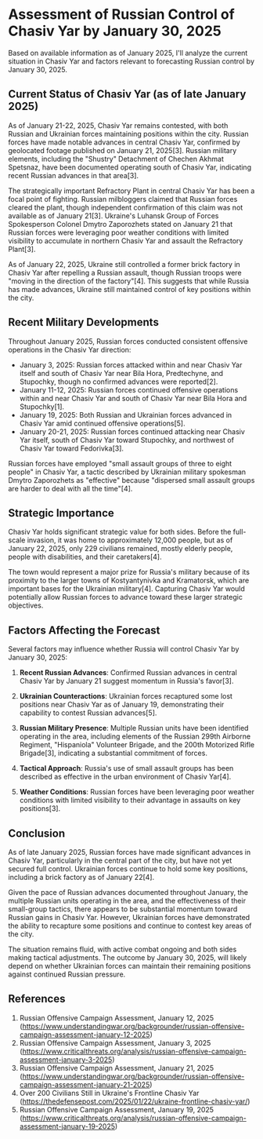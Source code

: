 # Assessment of Russian Control of Chasiv Yar by January 30, 2025

Based on available information as of January 2025, I'll analyze the current situation in Chasiv Yar and factors relevant to forecasting Russian control by January 30, 2025.

## Current Status of Chasiv Yar (as of late January 2025)

As of January 21-22, 2025, Chasiv Yar remains contested, with both Russian and Ukrainian forces maintaining positions within the city. Russian forces have made notable advances in central Chasiv Yar, confirmed by geolocated footage published on January 21, 2025[3]. Russian military elements, including the "Shustry" Detachment of Chechen Akhmat Spetsnaz, have been documented operating south of Chasiv Yar, indicating recent Russian advances in that area[3].

The strategically important Refractory Plant in central Chasiv Yar has been a focal point of fighting. Russian milbloggers claimed that Russian forces cleared the plant, though independent confirmation of this claim was not available as of January 21[3]. Ukraine's Luhansk Group of Forces Spokesperson Colonel Dmytro Zaporozhets stated on January 21 that Russian forces were leveraging poor weather conditions with limited visibility to accumulate in northern Chasiv Yar and assault the Refractory Plant[3].

As of January 22, 2025, Ukraine still controlled a former brick factory in Chasiv Yar after repelling a Russian assault, though Russian troops were "moving in the direction of the factory"[4]. This suggests that while Russia has made advances, Ukraine still maintained control of key positions within the city.

## Recent Military Developments

Throughout January 2025, Russian forces conducted consistent offensive operations in the Chasiv Yar direction:

- January 3, 2025: Russian forces attacked within and near Chasiv Yar itself and south of Chasiv Yar near Bila Hora, Predtechyne, and Stupochky, though no confirmed advances were reported[2].
- January 11-12, 2025: Russian forces continued offensive operations within and near Chasiv Yar and south of Chasiv Yar near Bila Hora and Stupochky[1].
- January 19, 2025: Both Russian and Ukrainian forces advanced in Chasiv Yar amid continued offensive operations[5].
- January 20-21, 2025: Russian forces continued attacking near Chasiv Yar itself, south of Chasiv Yar toward Stupochky, and northwest of Chasiv Yar toward Fedorivka[3].

Russian forces have employed "small assault groups of three to eight people" in Chasiv Yar, a tactic described by Ukrainian military spokesman Dmytro Zaporozhets as "effective" because "dispersed small assault groups are harder to deal with all the time"[4].

## Strategic Importance

Chasiv Yar holds significant strategic value for both sides. Before the full-scale invasion, it was home to approximately 12,000 people, but as of January 22, 2025, only 229 civilians remained, mostly elderly people, people with disabilities, and their caretakers[4].

The town would represent a major prize for Russia's military because of its proximity to the larger towns of Kostyantynivka and Kramatorsk, which are important bases for the Ukrainian military[4]. Capturing Chasiv Yar would potentially allow Russian forces to advance toward these larger strategic objectives.

## Factors Affecting the Forecast

Several factors may influence whether Russia will control Chasiv Yar by January 30, 2025:

1. **Recent Russian Advances**: Confirmed Russian advances in central Chasiv Yar by January 21 suggest momentum in Russia's favor[3].

2. **Ukrainian Counteractions**: Ukrainian forces recaptured some lost positions near Chasiv Yar as of January 19, demonstrating their capability to contest Russian advances[5].

3. **Russian Military Presence**: Multiple Russian units have been identified operating in the area, including elements of the Russian 299th Airborne Regiment, "Hispaniola" Volunteer Brigade, and the 200th Motorized Rifle Brigade[3], indicating a substantial commitment of forces.

4. **Tactical Approach**: Russia's use of small assault groups has been described as effective in the urban environment of Chasiv Yar[4].

5. **Weather Conditions**: Russian forces have been leveraging poor weather conditions with limited visibility to their advantage in assaults on key positions[3].

## Conclusion

As of late January 2025, Russian forces have made significant advances in Chasiv Yar, particularly in the central part of the city, but have not yet secured full control. Ukrainian forces continue to hold some key positions, including a brick factory as of January 22[4]. 

Given the pace of Russian advances documented throughout January, the multiple Russian units operating in the area, and the effectiveness of their small-group tactics, there appears to be substantial momentum toward Russian gains in Chasiv Yar. However, Ukrainian forces have demonstrated the ability to recapture some positions and continue to contest key areas of the city.

The situation remains fluid, with active combat ongoing and both sides making tactical adjustments. The outcome by January 30, 2025, will likely depend on whether Ukrainian forces can maintain their remaining positions against continued Russian pressure.

## References

1. Russian Offensive Campaign Assessment, January 12, 2025 (https://www.understandingwar.org/backgrounder/russian-offensive-campaign-assessment-january-12-2025)
2. Russian Offensive Campaign Assessment, January 3, 2025 (https://www.criticalthreats.org/analysis/russian-offensive-campaign-assessment-january-3-2025)
3. Russian Offensive Campaign Assessment, January 21, 2025 (https://www.understandingwar.org/backgrounder/russian-offensive-campaign-assessment-january-21-2025)
4. Over 200 Civilians Still in Ukraine's Frontline Chasiv Yar (https://thedefensepost.com/2025/01/22/ukraine-frontline-chasiv-yar/)
5. Russian Offensive Campaign Assessment, January 19, 2025 (https://www.criticalthreats.org/analysis/russian-offensive-campaign-assessment-january-19-2025)